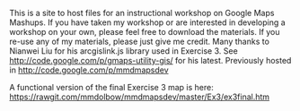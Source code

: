 This is a site to host files for an instructional workshop on Google Maps Mashups. If you have taken my workshop or are interested in developing a workshop on your own, please feel free to download the materials. If you re-use any of my materials, please just give me credit.  Many thanks to Nianwei Liu for his arcgislink.js library used in Exercise 3. See http://code.google.com/p/gmaps-utility-gis/ for his latest. Previously hosted in http://code.google.com/p/mmdmapsdev

A functional version of the final Exercise 3 map is here: https://rawgit.com/mmdolbow/mmdmapsdev/master/Ex3/ex3final.htm
